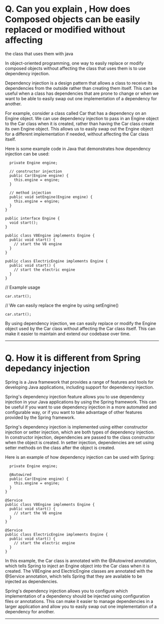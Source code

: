 # Q. Can you explain , How does Composed objects can be easily replaced or modified without affecting
the class that uses them with java

In object-oriented programming, one way to easily replace or modify composed objects without affecting
the class that uses them is to use dependency injection.

Dependency injection is a design pattern that allows a class to receive its dependencies from the outside
rather than creating them itself. This can be useful when a class has dependencies that are prone to
change or when we want to be able to easily swap out one implementation of a dependency for another.

For example, consider a class called Car that has a dependency on an Engine object. We can use dependency
injection to pass in an Engine object to the Car class when it is created, rather than having the Car
class create its own Engine object. This allows us to easily swap out the Engine object for a different
implementation if needed, without affecting the Car class itself.

Here is some example code in Java that demonstrates how dependency injection can be used:

```public class Car {
  private Engine engine;

  // constructor injection
  public Car(Engine engine) {
    this.engine = engine;
  }

  // method injection
  public void setEngine(Engine engine) {
    this.engine = engine;
  }
}

public interface Engine {
  void start();
}

public class V8Engine implements Engine {
  public void start() {
    // start the V8 engine
  }
}

public class ElectricEngine implements Engine {
  public void start() {
    // start the electric engine
  }
}
```

// Example usage
```Car car = new Car(new V8Engine());
car.start();
```

// We can easily replace the engine by using setEngine()
```car.setEngine(new ElectricEngine());
car.start();
```


By using dependency injection, we can easily replace or modify the Engine object used by the Car class
without affecting the Car class itself. This can make it easier to maintain and extend our codebase over
time.

****************************************************************************************************************

# Q. How it is different from Spring depedancy injection

Spring is a Java framework that provides a range of features and tools for developing Java applications,
including support for dependency injection.

Spring's dependency injection feature allows you to use dependency injection in your Java applications
by using the Spring framework. This can be useful if you want to use dependency injection in a more
automated and configurable way, or if you want to take advantage of other features provided by the
Spring framework.

Spring's dependency injection is implemented using either constructor injection or setter injection,
which are both types of dependency injection. In constructor injection, dependencies are passed to the
class constructor when the object is created. In setter injection, dependencies are set using setter
methods on the class after the object is created.

Here is an example of how dependency injection can be used with Spring:

``` public class Car {
  private Engine engine;

  @Autowired
  public Car(Engine engine) {
    this.engine = engine;
  }
}

@Service
public class V8Engine implements Engine {
  public void start() {
    // start the V8 engine
  }
}

@Service
public class ElectricEngine implements Engine {
  public void start() {
    // start the electric engine
  }
}
```
In this example, the Car class is annotated with the @Autowired annotation, which tells Spring to
inject an Engine object into the Car class when it is created. The V8Engine and ElectricEngine classes
are annotated with the @Service annotation, which tells Spring that they are available to be injected
as dependencies.

Spring's dependency injection allows you to configure which implementation of a dependency should be
injected using configuration files or annotations. This can make it easier to manage dependencies in
a larger application and allow you to easily swap out one implementation of a dependency for another.

****************************************************************************************************************

